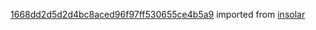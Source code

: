 [1668dd2d5d2d4bc8aced96f97ff530655ce4b5a9](https://github.com/insolar/insolar/commit/1668dd2d5d2d4bc8aced96f97ff530655ce4b5a9) imported from [insolar](https://github.com/insolar/insolar)
